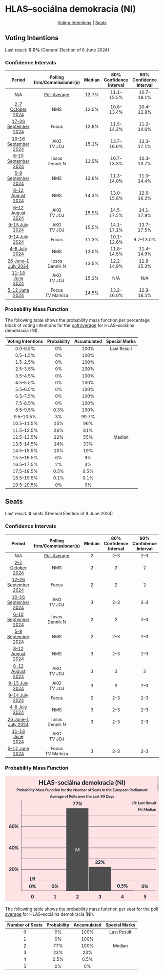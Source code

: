 # HLAS–sociálna demokracia (NI)

<p align="center"><a href="#voting-intentions">Voting Intentions</a> | <a href="#seats">Seats</a></p>

## Voting Intentions

Last result: **0.0%** (General Election of 8 June 2024)

### Confidence Intervals

| Period     | Polling firm/Commissioner(s) | Median | 80% Confidence Interval | 90% Confidence Interval | 95% Confidence Interval | 99% Confidence Interval |
|:----------:|:----------------:|:-----------:|:-----------------------:|:-----------------------:|:-----------------------:|:-----------------------:|
| N/A | [Poll Average](average.html) | 12.7% | 11.1–15.5% | 10.7–16.1% | 10.4–16.6% | 9.7–17.6% |
| [2–7 October 2024](2024-10-07-NMS.html) | NMS | 12.0% | 10.8–13.4% | 10.4–13.8% | 10.1–14.2% | 9.6–14.9% |
| [17–26 September 2024](2024-09-26-Focus.html) | Focus | 12.8% | 11.5–14.2% | 11.2–14.6% | 10.9–15.0% | 10.3–15.7% |
| [10–16 September 2024](2024-09-16-AKO.html) | AKO <br> TV JOJ | 15.1% | 13.7–16.6% | 13.3–17.1% | 13.0–17.5% | 12.4–18.2% |
| [6–10 September 2024](2024-09-10-Ipsos.html) | Ipsos <br> Denník N | 11.9% | 10.7–13.3% | 10.3–13.7% | 10.1–14.0% | 9.5–14.7% |
| [5–9 September 2024](2024-09-09-NMS.html) | NMS | 12.6% | 11.3–14.0% | 11.0–14.4% | 10.7–14.8% | 10.1–15.5% |
| [8–12 August 2024](2024-08-12-NMS.html) | NMS | 14.3% | 13.0–15.8% | 12.6–16.2% | 12.3–16.6% | 11.7–17.3% |
| [6–12 August 2024](2024-08-12-AKO.html) | AKO <br> TV JOJ | 15.9% | 14.5–17.5% | 14.1–17.9% | 13.8–18.3% | 13.1–19.1% |
| [9–15 July 2024](2024-07-15-AKO.html) | AKO <br> TV JOJ | 15.5% | 14.1–17.1% | 13.7–17.5% | 13.4–17.9% | 12.7–18.7% |
| [9–14 July 2024](2024-07-14-Focus.html) | Focus | 11.3% | 10.1–12.6% | 9.7–13.0% | 9.4–13.4% | 8.9–14.0% |
| [4–8 July 2024](2024-07-08-NMS.html) | NMS | 13.0% | 11.8–14.5% | 11.4–14.9% | 11.1–15.3% | 10.5–16.0% |
| [26 June–1 July 2024](2024-07-01-Ipsos.html) | Ipsos <br> Denník N | 13.5% | 12.2–14.9% | 11.8–15.3% | 11.5–15.7% | 10.9–16.4% |
| [11–18 June 2024](2024-06-18-AKO.html) | AKO <br> TV JOJ | 15.2% | N/A | N/A | N/A | N/A |
| [5–12 June 2024](2024-06-12-Focus.html) | Focus <br> TV Markíza | 14.5% | 13.2–16.0% | 12.8–16.5% | 12.5–16.8% | 11.9–17.6% |

### Probability Mass Function

The following table shows the probability mass function per percentage block of voting intentions for the [poll average](average.html) for HLAS–sociálna demokracia (NI).

| Voting Intentions | Probability | Accumulated | Special Marks |
|:-----------------:|:-----------:|:-----------:|:-------------:|
| 0.0–0.5% | 0% | 100% | Last Result |
| 0.5–1.5% | 0% | 100% |  |
| 1.5–2.5% | 0% | 100% |  |
| 2.5–3.5% | 0% | 100% |  |
| 3.5–4.5% | 0% | 100% |  |
| 4.5–5.5% | 0% | 100% |  |
| 5.5–6.5% | 0% | 100% |  |
| 6.5–7.5% | 0% | 100% |  |
| 7.5–8.5% | 0% | 100% |  |
| 8.5–9.5% | 0.3% | 100% |  |
| 9.5–10.5% | 3% | 99.7% |  |
| 10.5–11.5% | 15% | 96% |  |
| 11.5–12.5% | 26% | 81% |  |
| 12.5–13.5% | 22% | 55% | Median |
| 13.5–14.5% | 14% | 33% |  |
| 14.5–15.5% | 10% | 19% |  |
| 15.5–16.5% | 6% | 9% |  |
| 16.5–17.5% | 2% | 3% |  |
| 17.5–18.5% | 0.5% | 0.5% |  |
| 18.5–19.5% | 0.1% | 0.1% |  |
| 19.5–20.5% | 0% | 0% |  |


## Seats

Last result: **0** seats (General Election of 8 June 2024)

### Confidence Intervals

| Period     | Polling firm/Commissioner(s) | Median | 80% Confidence Interval | 90% Confidence Interval | 95% Confidence Interval | 99% Confidence Interval |
|:----------:|:----------------:|:------:|:-----------------------:|:-----------------------:|:-----------------------:|:-----------------------:|
| N/A | [Poll Average](average.html) | 2 | 2–3 | 2–3 | 2–3 | 2–3 |
| [2–7 October 2024](2024-10-07-NMS.html) | NMS | 2 | 2 | 2 | 2 | 2–3 |
| [17–26 September 2024](2024-09-26-Focus.html) | Focus | 2 | 2 | 2 | 2–3 | 2–3 |
| [10–16 September 2024](2024-09-16-AKO.html) | AKO <br> TV JOJ | 3 | 2–3 | 2–3 | 2–3 | 2–4 |
| [6–10 September 2024](2024-09-10-Ipsos.html) | Ipsos <br> Denník N | 2 | 2 | 2–3 | 2–3 | 2–3 |
| [5–9 September 2024](2024-09-09-NMS.html) | NMS | 2 | 2–3 | 2–3 | 2–3 | 2–3 |
| [8–12 August 2024](2024-08-12-NMS.html) | NMS | 3 | 2–3 | 2–3 | 2–3 | 2–3 |
| [6–12 August 2024](2024-08-12-AKO.html) | AKO <br> TV JOJ | 3 | 3 | 3 | 3 | 2–4 |
| [9–15 July 2024](2024-07-15-AKO.html) | AKO <br> TV JOJ | 3 | 3 | 2–3 | 2–3 | 2–4 |
| [9–14 July 2024](2024-07-14-Focus.html) | Focus | 2 | 2–3 | 2–3 | 2–3 | 2–3 |
| [4–8 July 2024](2024-07-08-NMS.html) | NMS | 3 | 2–3 | 2–3 | 2–3 | 2–3 |
| [26 June–1 July 2024](2024-07-01-Ipsos.html) | Ipsos <br> Denník N | 3 | 2–3 | 2–3 | 2–3 | 2–3 |
| [11–18 June 2024](2024-06-18-AKO.html) | AKO <br> TV JOJ |  |  |  |  |  |
| [5–12 June 2024](2024-06-12-Focus.html) | Focus <br> TV Markíza | 3 | 2–3 | 2–3 | 2–3 | 2–3 |

### Probability Mass Function

![Graph with seats probability mass function not yet produced](average-seats-pmf-hlas–sociálnademokraciani.png "Seats Probability Mass Function")

The following table shows the probability mass function per seat for the [poll average](average.html) for HLAS–sociálna demokracia (NI).

| Number of Seats | Probability | Accumulated | Special Marks |
|:---------------:|:-----------:|:-----------:|:-------------:|
| 0 | 0% | 100% | Last Result |
| 1 | 0% | 100% |  |
| 2 | 77% | 100% | Median |
| 3 | 23% | 23% |  |
| 4 | 0.5% | 0.5% |  |
| 5 | 0% | 0% |  |


